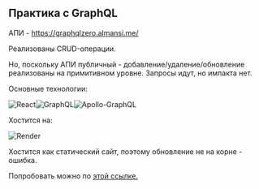 ## Практика с GraphQL

АПИ - https://graphqlzero.almansi.me/

Реализованы CRUD-операции.

Но, поскольку АПИ публичный - добавление/удаление/обновление реализованы на примитивном уровне. Запросы идут, но импакта нет.

Основные технологии:

![React](https://img.shields.io/badge/react-%2320232a.svg?style=for-the-badge&logo=react&logoColor=%2361DAFB)![GraphQL](https://img.shields.io/badge/-GraphQL-E10098?style=for-the-badge&logo=graphql&logoColor=white)![Apollo-GraphQL](https://img.shields.io/badge/-ApolloGraphQL-311C87?style=for-the-badge&logo=apollo-graphql)

Хостится на:

![Render](https://img.shields.io/badge/Render-%46E3B7.svg?style=for-the-badge&logo=render&logoColor=white)

Хостится как статический сайт, поэтому обновление не на корне - ошибка.

Попробовать можно по [этой ссылке.](https://react-graphql.onrender.com/)
